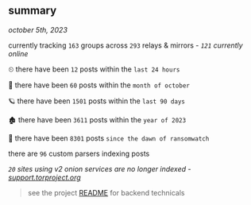 
## summary
_october 5th, 2023_

currently tracking `163` groups across `293` relays & mirrors - _`121` currently online_

⏲ there have been `12` posts within the `last 24 hours`

🦈 there have been `60` posts within the `month of october`

🪐 there have been `1501` posts within the `last 90 days`

🏚 there have been `3611` posts within the `year of 2023`

🦕 there have been `8301` posts `since the dawn of ransomwatch`

there are `96` custom parsers indexing posts

_`20` sites using v2 onion services are no longer indexed - [support.torproject.org](https://support.torproject.org/onionservices/v2-deprecation/)_

> see the project [README](https://github.com/joshhighet/ransomwatch#ransomwatch--) for backend technicals
